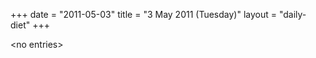 +++
date = "2011-05-03"
title = "3 May 2011 (Tuesday)"
layout = "daily-diet"
+++

<p>&lt;no entries&gt;</p>